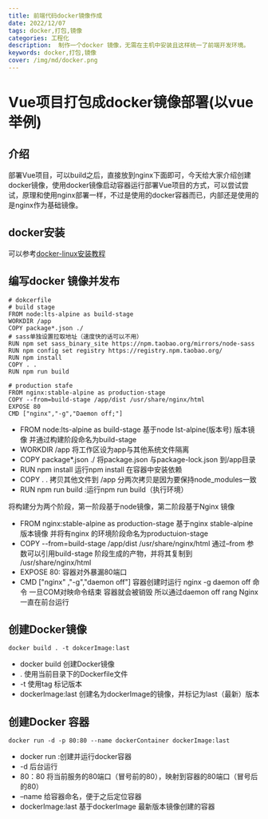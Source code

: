 ```yaml
---
title: 前端代码docker镜像作成
date: 2022/12/07
tags: docker,打包,镜像
categories: 工程化
description:  制作一个docker 镜像，无需在主机中安装且这样统一了前端开发环境。
keywords: docker,打包,镜像
cover: /img/md/docker.png
---
```


# Vue项目打包成docker镜像部署(以vue举例)

## 介绍
部署Vue项目，可以build之后，直接放到nginx下面即可，今天给大家介绍创建docker镜像，使用docker镜像启动容器运行部署Vue项目的方式，可以尝试尝试，原理和使用nginx部署一样，不过是使用的docker容器而已，内部还是使用的是nginx作为基础镜像。

## docker安装
可以参考[docker-linux安装教程](https://xiaoweixiaoyun.github.io/2022/08/07/docker-install/)

## 编写docker 镜像并发布
```shell
# dokcerfile
# build stage
FROM node:lts-alpine as build-stage
WORKDIR /app
COPY package*.json ./
# sass单独设置拉取地址（速度快的话可以不用）
RUN npm set sass_binary_site https://npm.taobao.org/mirrors/node-sass
RUN npm config set registry https://registry.npm.taobao.org/
RUN npm install
COPY . . 
RUN npm run build

# production stafe 
FROM nginx:stable-alpine as production-stage
COPY --from=build-stage /app/dist /usr/share/nginx/html
EXPOSE 80
CMD ["nginx","-g","Daemon off;"]
```

- FROM node:lts-alpine as build-stage 基于node lst-alpine(版本号) 版本镜像 并通过构建阶段命名为build-stage
- WORKDIR /app 将工作区设为app与其他系统文件隔离
- COPY package*.json ./ 将package.json 与package-lock.json 到/app目录
- RUN npm install 运行npm install 在容器中安装依赖
- COPY . . 拷贝其他文件到 /app 分两次拷贝是因为要保持node_modules一致
- RUN npm run build :运行npm run build（执行环境）

将构建分为两个阶段，第一阶段基于node镜像，第二阶段基于Nginx 镜像

- FROM nginx:stable-alpine as production-stage 基于nginx stable-alpine 版本镜像 并将有nginx 的环境阶段命名为productuion-stage
- COPY --from=build-stage /app/dist /usr/share/nginx/html 通过–from 参数可以引用build-stage 阶段生成的产物，并将其复制到 /usr/share/nginx/html
- EXPOSE 80: 容器对外暴漏80端口
- CMD ["nginx" ,"-g","daemon off"] 容器创建时运行 nginx -g daemon off 命令 一旦COM对映命令结束 容器就会被销毁 所以通过daemon off rang Nginx 一直在前台运行

## 创建Docker镜像
```shell
docker build . -t dokcerImage:last
```
- docker build 创建Docker镜像
- . 使用当前目录下的Dockerfile文件
- -t 使用tag 标记版本
- dockerImage:last 创建名为dockerImage的镜像，并标记为last（最新）版本

## 创建Docker 容器
```shell
docker run -d -p 80:80 --name dockerContainer dockerImage:last
```

- docker run :创建并运行docker容器
- -d 后台运行
- 80：80 将当前服务的80端口（冒号前的80），映射到容器的80端口（冒号后的80）
- –name 给容器命名，便于之后定位容器
- dockerImage:last 基于dockerImage 最新版本镜像创建的容器